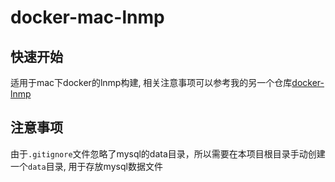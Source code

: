 # docker-mac-lnmp

## 快速开始
适用于mac下docker的lnmp构建, 相关注意事项可以参考我的另一个仓库[docker-lnmp](https://github.com/konohanaruto/docker-lnmp)

## 注意事项
由于`.gitignore`文件忽略了mysql的data目录，所以需要在本项目根目录手动创建一个`data`目录, 用于存放mysql数据文件
